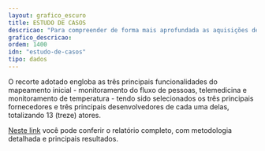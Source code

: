 ```yaml
---
layout: grafico_escuro
title: ESTUDO DE CASOS
descricao: "Para compreender de forma mais aprofundada as aquisições de tecnologias, na segunda fase do projeto realizou-se um estudo de casos combinado com análise aprofundada da documentação pública obtida em portais da transparência e pedidos de acesso à informação."
grafico_descricao:
ordem: 1400
idn: "estudo-de-casos"
tipo: dados
---
```


O recorte adotado engloba as três principais funcionalidades do mapeamento inicial - monitoramento do fluxo de pessoas, telemedicina e monitoramento de temperatura - tendo sido selecionados os três principais fornecedores e três principais desenvolvedores de cada uma delas, totalizando 13 (treze) atores.

<a href="https://drive.google.com/file/d/1DiLGoLSe_LsYIvWF63rfETGvr1YpHSB0/view?usp=sharing" target="_blank">Neste link</a> você pode conferir o relatório completo, com metodologia detalhada e principais resultados.

